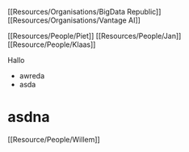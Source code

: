 
[[Resources/Organisations/BigData Republic]]
[[Resources/Organisations/Vantage AI]]

[[Resources/People/Piet]]
[[Resources/People/Jan]]
[[Resource/People/Klaas]]


Hallo
- awreda
- asda

# asdna

[[Resource/People/Willem]]